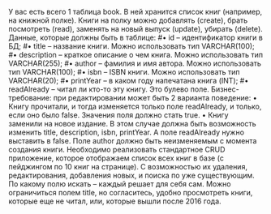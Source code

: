 У вас есть всего 1 таблица book. В ней хранится список книг 
(например, на книжной полке). Книги на полку можно добавлять (create), 
брать посмотреть (read), заменять на новый выпуск (update), убирать (delete).
Данные, которые должны быть в таблице:
#• id – идентификатор книги в БД;
#• title – название книги. Можно использовать тип VARCHAR(100);
#• description – краткое описание о чем книга. Можно использовать тип VARCHAR(255);
#• author – фамилия и имя автора. Можно использовать тип VARCHAR(100);
#• isbn – ISBN книги. Можно использовать тип VARCHAR(20);
#• printYear – в каком году напечатана книга (INT);
#• readAlready – читал ли кто-то эту книгу. Это булево поле.
Бизнес-требование: при редактировании может быть 2 варианта поведение:
• Книгу прочитали, и тогда изменяется только поле readAlready, 
и только, если оно было false. Значения поля должно стать true.
• Книгу заменили на новое издание. В этом случае должна быть 
возможность изменить title, description, isbn, printYear. 
А поле readAlready нужно выставить в false. 
Поле author должно быть неизменяемым с момента создания книги.
Необходимо реализовать стандартное CRUD приложение, 
которое отображаем список всех книг в базе (с пейджингом по 10 книг на странице).
С возможностью их удаления, редактирования, добавления новых, и поиска по уже существующим.
По какому полю искать – каждый решает для себя сам. Можно ограничиться полем title, 
но согласитесь, удобно просмотреть книги, которые еще не читал, или, которые вышли после 2016 года.